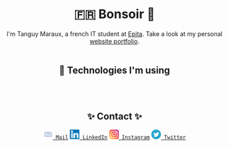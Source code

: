 <div align="center">
    <h1> 🇫🇷 Bonsoir 👋 </h1>
    I'm Tanguy Maraux, a french IT student at <a href="https://github.com/epita">Epita</a>.
    Take a look at my personal <a href="https://tanguymaraux.com/">website portfolio</a>.
    <br/>
    <br/>
</div>

<div align="center">
    <h2>🔧 Technologies I'm using</h2>
    <code><img width=22 href="https://raw.githubusercontent.com/Pilpur/master/src/linux.svg" /></code>
    <code><img width=22 href="https://raw.githubusercontent.com/Pilpur/master/src/git.svg" /></code>
    <code><img width=22 href="https://raw.githubusercontent.com/Pilpur/master/src/vscode.svg" /></code>
    <code><img width=22 href="https://raw.githubusercontent.com/Pilpur/master/src/c.svg" /></code>
    <code><img width=22 href="https://raw.githubusercontent.com/Pilpur/master/src/csharp.svg" /></code>
    <code><img width=22 href="https://raw.githubusercontent.com/Pilpur/master/src/python.svg" /></code>
    <code><img width=22 href="https://raw.githubusercontent.com/Pilpur/master/src/html.svg" /></code>
    <code><img width=22 href="https://raw.githubusercontent.com/Pilpur/master/src/css.svg" /></code>
    <code><img width=22 href="https://raw.githubusercontent.com/Pilpur/master/src/sass.svg" /></code>
    <code><img width=22 href="https://raw.githubusercontent.com/Pilpur/master/src/react.svg" /></code>
    <code><img width=22 href="https://raw.githubusercontent.com/Pilpur/master/src/typescript.svg" /></code>
    <code><img width=22 href="https://raw.githubusercontent.com/Pilpur/master/src/mysql.svg" /></code>
    <code><img width=22 href="https://raw.githubusercontent.com/Pilpur/master/src/docker.svg" /></code>
    <code><img width=22 href="https://raw.githubusercontent.com/Pilpur/master/src/go.svg" /></code>
    <code><img width=22 href="https://raw.githubusercontent.com/Pilpur/master/src/bitcoin.svg" /></code>
    <code><img width=22 href="https://raw.githubusercontent.com/Pilpur/master/src/flutter.svg" /></code>
    <br/>
    <br/>
</div>

<div align="center">
<h2>✨ Contact ✨</h2>
    <code><a href="mailto:tanguy.maraux@gmail.com" title="Email"><img width="22" src="./src/mail.svg"> Mail</a></code>
    <code><a href="https://www.linkedin.com/in/tanguy-maraux-1555041b0/" title="LinkedIn Profile"><img width="22" src="./src/linkedin.svg"> LinkedIn</a></code>
    <code><a href="https://www.instagram.com/guytanlalegende/" title="Instagram Profile"><img width="22" src="./src/instagram.svg"> Instagram</a></code>
    <code><a href="https://twitter.com/Guytanlalegende" title="Twitter Profile"><img width="22" src="./src/twitter.svg"> Twitter</a></code>
</div>